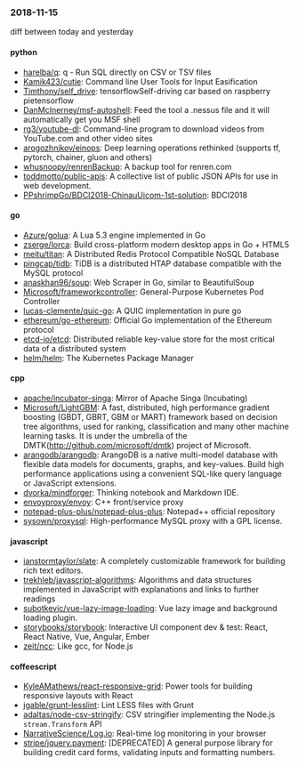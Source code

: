 ### 2018-11-15
diff between today and yesterday

#### python
* [harelba/q](https://github.com/harelba/q): q - Run SQL directly on CSV or TSV files
* [Kamik423/cutie](https://github.com/Kamik423/cutie): Command line User Tools for Input Easification
* [Timthony/self_drive](https://github.com/Timthony/self_drive): tensorflowSelf-driving car based on raspberry pietensorflow
* [DanMcInerney/msf-autoshell](https://github.com/DanMcInerney/msf-autoshell): Feed the tool a .nessus file and it will automatically get you MSF shell
* [rg3/youtube-dl](https://github.com/rg3/youtube-dl): Command-line program to download videos from YouTube.com and other video sites
* [arogozhnikov/einops](https://github.com/arogozhnikov/einops): Deep learning operations rethinked (supports tf, pytorch, chainer, gluon and others)
* [whusnoopy/renrenBackup](https://github.com/whusnoopy/renrenBackup): A backup tool for renren.com
* [toddmotto/public-apis](https://github.com/toddmotto/public-apis): A collective list of public JSON APIs for use in web development.
* [PPshrimpGo/BDCI2018-ChinauUicom-1st-solution](https://github.com/PPshrimpGo/BDCI2018-ChinauUicom-1st-solution): BDCI2018

#### go
* [Azure/golua](https://github.com/Azure/golua): A Lua 5.3 engine implemented in Go
* [zserge/lorca](https://github.com/zserge/lorca): Build cross-platform modern desktop apps in Go + HTML5
* [meitu/titan](https://github.com/meitu/titan): A Distributed Redis Protocol Compatible NoSQL Database
* [pingcap/tidb](https://github.com/pingcap/tidb): TiDB is a distributed HTAP database compatible with the MySQL protocol
* [anaskhan96/soup](https://github.com/anaskhan96/soup): Web Scraper in Go, similar to BeautifulSoup
* [Microsoft/frameworkcontroller](https://github.com/Microsoft/frameworkcontroller): General-Purpose Kubernetes Pod Controller
* [lucas-clemente/quic-go](https://github.com/lucas-clemente/quic-go): A QUIC implementation in pure go
* [ethereum/go-ethereum](https://github.com/ethereum/go-ethereum): Official Go implementation of the Ethereum protocol
* [etcd-io/etcd](https://github.com/etcd-io/etcd): Distributed reliable key-value store for the most critical data of a distributed system
* [helm/helm](https://github.com/helm/helm): The Kubernetes Package Manager

#### cpp
* [apache/incubator-singa](https://github.com/apache/incubator-singa): Mirror of Apache Singa (Incubating)
* [Microsoft/LightGBM](https://github.com/Microsoft/LightGBM): A fast, distributed, high performance gradient boosting (GBDT, GBRT, GBM or MART) framework based on decision tree algorithms, used for ranking, classification and many other machine learning tasks. It is under the umbrella of the DMTK(http://github.com/microsoft/dmtk) project of Microsoft.
* [arangodb/arangodb](https://github.com/arangodb/arangodb):  ArangoDB is a native multi-model database with flexible data models for documents, graphs, and key-values. Build high performance applications using a convenient SQL-like query language or JavaScript extensions.
* [dvorka/mindforger](https://github.com/dvorka/mindforger): Thinking notebook and Markdown IDE.
* [envoyproxy/envoy](https://github.com/envoyproxy/envoy): C++ front/service proxy
* [notepad-plus-plus/notepad-plus-plus](https://github.com/notepad-plus-plus/notepad-plus-plus): Notepad++ official repository
* [sysown/proxysql](https://github.com/sysown/proxysql): High-performance MySQL proxy with a GPL license.

#### javascript
* [ianstormtaylor/slate](https://github.com/ianstormtaylor/slate): A completely customizable framework for building rich text editors.
* [trekhleb/javascript-algorithms](https://github.com/trekhleb/javascript-algorithms):  Algorithms and data structures implemented in JavaScript with explanations and links to further readings
* [subotkevic/vue-lazy-image-loading](https://github.com/subotkevic/vue-lazy-image-loading): Vue lazy image and background loading plugin.
* [storybooks/storybook](https://github.com/storybooks/storybook): Interactive UI component dev & test: React, React Native, Vue, Angular, Ember
* [zeit/ncc](https://github.com/zeit/ncc): Like gcc, for Node.js

#### coffeescript
* [KyleAMathews/react-responsive-grid](https://github.com/KyleAMathews/react-responsive-grid): Power tools for building responsive layouts with React
* [jgable/grunt-lesslint](https://github.com/jgable/grunt-lesslint): Lint LESS files with Grunt
* [adaltas/node-csv-stringify](https://github.com/adaltas/node-csv-stringify): CSV stringifier implementing the Node.js `stream.Transform` API
* [NarrativeScience/Log.io](https://github.com/NarrativeScience/Log.io): Real-time log monitoring in your browser
* [stripe/jquery.payment](https://github.com/stripe/jquery.payment): [DEPRECATED] A general purpose library for building credit card forms, validating inputs and formatting numbers.
